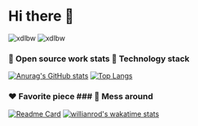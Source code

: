 # Hi there 👋

![xdlbw](https://img.shields.io/badge/Hello-Sweat%20World-orange)
![xdlbw](https://komarev.com/ghpvc/?username=xdlbw)

<!--
**xdlbw/xdlbw** is a ✨ _special_ ✨ repository because its `README.md` (this file) appears on your GitHub profile.

Here are some ideas to get you started:

- 🔭 I’m currently working on ...
- 🌱 I’m currently learning ...
- 👯 I’m looking to collaborate on ...
- 🤔 I’m looking for help with ...
- 💬 Ask me about ...
- 📫 How to reach me: ...
- 😄 Pronouns: ...
- ⚡ Fun fact: ...
-->
### 💾 Open source work stats             🔞 Technology stack
[![Anurag's GitHub stats](https://github-readme-stats.vercel.app/api?username=xdlbw&show_icons=true&theme=tokyonight)](https://github.com/xdlbw/github-readme-stats)
[![Top Langs](https://github-readme-stats.vercel.app/api/top-langs/?username=xdlbw&theme=tokyonight&layout=compact)](https://github.com/xdlbw/github-readme-stats)

### ❤️ Favorite piece     ### 🐠 Mess around
[![Readme Card](https://github-readme-stats.vercel.app/api/pin/?username=xdlbw&repo=JJJJinx&show_icons=true&theme=tokyonight)](https://github.com/xdlbw/github-readme-stats)
[![willianrod's wakatime stats](https://github-readme-stats.vercel.app/api/wakatime?username=cute&theme=tokyonight&v=2)](https://github.com/xdlbw/github-readme-stats)


